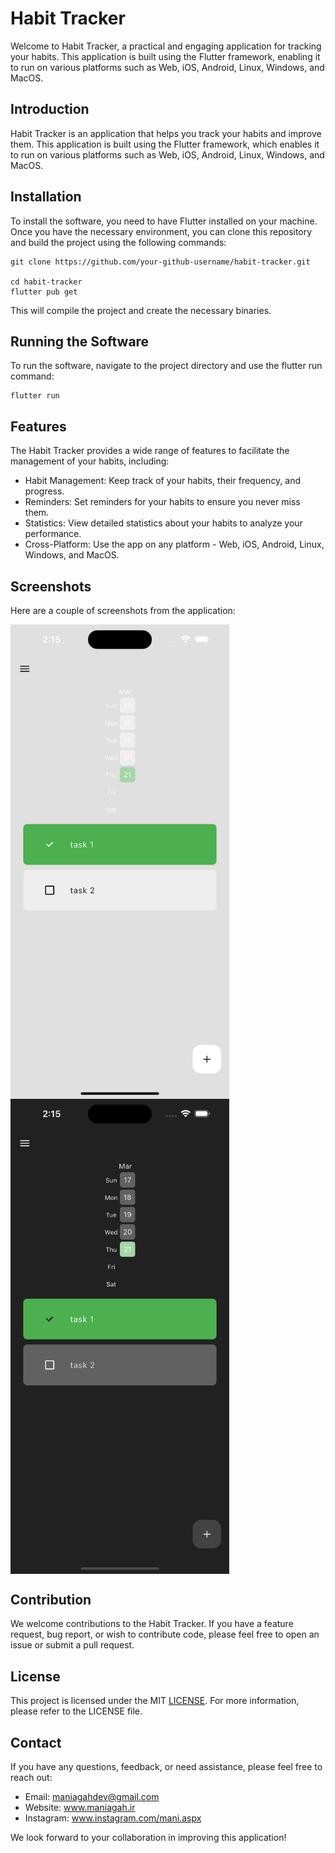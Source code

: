 # Habit Tracker

Welcome to Habit Tracker, a practical and engaging application for tracking your habits. This application is built using the Flutter framework, enabling it to run on various platforms such as Web, iOS, Android, Linux, Windows, and MacOS.

## Introduction

Habit Tracker is an application that helps you track your habits and improve them. This application is built using the Flutter framework, which enables it to run on various platforms such as Web, iOS, Android, Linux, Windows, and MacOS.

## Installation
To install the software, you need to have Flutter installed on your machine. Once you have the necessary environment, you can clone this repository and build the project using the following commands:
```
git clone https://github.com/your-github-username/habit-tracker.git

cd habit-tracker
flutter pub get
```

This will compile the project and create the necessary binaries.

## Running the Software
To run the software, navigate to the project directory and use the flutter run command:
```
flutter run
```

## Features
The Habit Tracker provides a wide range of features to facilitate the management of your habits, including:

- Habit Management: Keep track of your habits, their frequency, and progress.
- Reminders: Set reminders for your habits to ensure you never miss them.
- Statistics: View detailed statistics about your habits to analyze your performance.
- Cross-Platform: Use the app on any platform - Web, iOS, Android, Linux, Windows, and MacOS.

## Screenshots
Here are a couple of screenshots from the application:

<img align="center" src="https://github.com/mani-agah-esmaeilzad/habit-tracker/blob/main/Simulator%20Screenshot%20-%20iPhone%2015%20Pro%20Max%20-%202024-03-21%20at%2014.15.08.png" width="350">
<img align="center" src="https://github.com/mani-agah-esmaeilzad/habit-tracker/blob/main/Simulator%20Screenshot%20-%20iPhone%2015%20Pro%20Max%20-%202024-03-21%20at%2014.15.14.png" width="350">



## Contribution
We welcome contributions to the Habit Tracker. If you have a feature request, bug report, or wish to contribute code, please feel free to open an issue or submit a pull request.

## License
This project is licensed under the MIT [LICENSE](https://choosealicense.com/licenses/mit/). For more information, please refer to the LICENSE file.

## Contact
If you have any questions, feedback, or need assistance, please feel free to reach out:

- Email: maniagahdev@gmail.com
- Website: www.maniagah.ir
- Instagram: www.instagram.com/mani.aspx

We look forward to your collaboration in improving this application!
